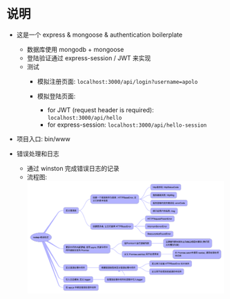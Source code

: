 # 说明
* 这是一个 express & mongoose & authentication boilerplate
  * 数据库使用 mongodb + mongoose
  * 登陆验证通过 express-session / JWT 来实现
  * 测试
    * 模拟注册页面: ``` localhost:3000/api/login?username=apolo ```

    * 模拟登陆页面:
        * for JWT (request header is required): ``` localhost:3000/api/hello ```
        * for express-session: ``` localhost:3000/api/hello-session ```

* 项目入口: bin/www

* 错误处理和日志
  * 通过 winston 完成错误日志的记录
  * 流程图:
![Error handling flow](./error-handling-flow.png)




